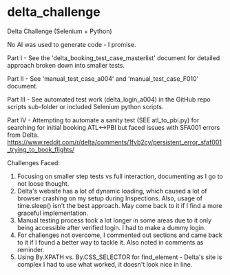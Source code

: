 # delta_challenge
Delta Challenge (Selenium + Python)

No AI was used to generate code - I promise.

Part I -  See the 'delta_booking_test_case_masterlist' document for detailed  approach broken down into smaller tests.

Part II - See 'manual_test_case_a004' and 'manual_test_case_F010' document.

Part III - See automated test work (delta_login_a004) in the GitHub repo scripts sub-folder or included Selenium python scripts.

Part IV - Attempting to automate a sanity test (SEE atl_to_pbi.py) for searching for initial booking ATL<->PBI but faced issues with SFA001 errors from Delta.
https://www.reddit.com/r/delta/comments/1fvb2cy/persistent_error_sfaf001_trying_to_book_flights/

Challenges Faced:
1. Focusing on smaller step tests vs full interaction, documenting as I go to not loose thought.
2. Delta's website has a lot of dynamic loading, which caused a lot of browser crashing on my setup during Inspections. Also, usage of time.sleep() isn't the best approach. May come back to it if I find a more graceful implementation.
4. Manual testing process took a lot longer in some areas due to it only being accessible after verified login. I had to make a dummy login.
5. For challenges not overcome, I commented out sections and came back to it if I found a better way to tackle it. Also noted in comments as reminder.
6. Using By.XPATH vs. By.CSS_SELECTOR for find_element - Delta's site is complex I had to use what worked, it doesn't look nice in line.



